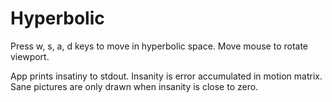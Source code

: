 # Hyperbolic


Press w, s, a, d keys to move in hyperbolic space.
Move mouse to rotate viewport.

App prints insatiny to stdout. Insanity is error accumulated in motion matrix. Sane pictures are only drawn when insanity is close to zero.